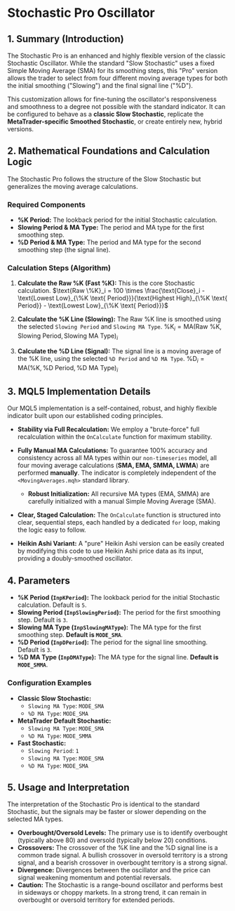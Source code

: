 # Stochastic Pro Oscillator

## 1. Summary (Introduction)

The Stochastic Pro is an enhanced and highly flexible version of the classic Stochastic Oscillator. While the standard "Slow Stochastic" uses a fixed Simple Moving Average (SMA) for its smoothing steps, this "Pro" version allows the trader to select from four different moving average types for both the initial smoothing ("Slowing") and the final signal line ("%D").

This customization allows for fine-tuning the oscillator's responsiveness and smoothness to a degree not possible with the standard indicator. It can be configured to behave as a **classic Slow Stochastic**, replicate the **MetaTrader-specific Smoothed Stochastic**, or create entirely new, hybrid versions.

## 2. Mathematical Foundations and Calculation Logic

The Stochastic Pro follows the structure of the Slow Stochastic but generalizes the moving average calculations.

### Required Components

- **%K Period:** The lookback period for the initial Stochastic calculation.
- **Slowing Period & MA Type:** The period and MA type for the first smoothing step.
- **%D Period & MA Type:** The period and MA type for the second smoothing step (the signal line).

### Calculation Steps (Algorithm)

1. **Calculate the Raw %K (Fast %K):** This is the core Stochastic calculation.
   $\text{Raw \%K}_i = 100 \times \frac{\text{Close}_i - \text{Lowest Low}_{\%K \text{ Period}}}{\text{Highest High}_{\%K \text{ Period}} - \text{Lowest Low}_{\%K \text{ Period}}}$

2. **Calculate the %K Line (Slowing):** The Raw %K line is smoothed using the selected `Slowing Period` and `Slowing MA Type`.
   $\text{\%K}_i = \text{MA}(\text{Raw \%K}, \text{Slowing Period}, \text{Slowing MA Type})_i$

3. **Calculate the %D Line (Signal):** The signal line is a moving average of the %K line, using the selected `%D Period` and `%D MA Type`.
   $\text{\%D}_i = \text{MA}(\text{\%K}, \text{\%D Period}, \text{\%D MA Type})_i$

## 3. MQL5 Implementation Details

Our MQL5 implementation is a self-contained, robust, and highly flexible indicator built upon our established coding principles.

- **Stability via Full Recalculation:** We employ a "brute-force" full recalculation within the `OnCalculate` function for maximum stability.

- **Fully Manual MA Calculations:** To guarantee 100% accuracy and consistency across all MA types within our `non-timeseries` model, all four moving average calculations (**SMA, EMA, SMMA, LWMA**) are performed **manually**. The indicator is completely independent of the `<MovingAverages.mqh>` standard library.

  - **Robust Initialization:** All recursive MA types (EMA, SMMA) are carefully initialized with a manual Simple Moving Average (SMA).

- **Clear, Staged Calculation:** The `OnCalculate` function is structured into clear, sequential steps, each handled by a dedicated `for` loop, making the logic easy to follow.

- **Heikin Ashi Variant:** A "pure" Heikin Ashi version can be easily created by modifying this code to use Heikin Ashi price data as its input, providing a doubly-smoothed oscillator.

## 4. Parameters

- **%K Period (`InpKPeriod`):** The lookback period for the initial Stochastic calculation. Default is `5`.
- **Slowing Period (`InpSlowingPeriod`):** The period for the first smoothing step. Default is `3`.
- **Slowing MA Type (`InpSlowingMAType`):** The MA type for the first smoothing step. **Default is `MODE_SMA`**.
- **%D Period (`InpDPeriod`):** The period for the signal line smoothing. Default is `3`.
- **%D MA Type (`InpDMAType`):** The MA type for the signal line. **Default is `MODE_SMMA`**.

### Configuration Examples

- **Classic Slow Stochastic:**
  - `Slowing MA Type`: `MODE_SMA`
  - `%D MA Type`: `MODE_SMA`
- **MetaTrader Default Stochastic:**
  - `Slowing MA Type`: `MODE_SMA`
  - `%D MA Type`: `MODE_SMMA`
- **Fast Stochastic:**
  - `Slowing Period`: `1`
  - `Slowing MA Type`: `MODE_SMA`
  - `%D MA Type`: `MODE_SMA`

## 5. Usage and Interpretation

The interpretation of the Stochastic Pro is identical to the standard Stochastic, but the signals may be faster or slower depending on the selected MA types.

- **Overbought/Oversold Levels:** The primary use is to identify overbought (typically above 80) and oversold (typically below 20) conditions.
- **Crossovers:** The crossover of the %K line and the %D signal line is a common trade signal. A bullish crossover in oversold territory is a strong signal, and a bearish crossover in overbought territory is a strong signal.
- **Divergence:** Divergences between the oscillator and the price can signal weakening momentum and potential reversals.
- **Caution:** The Stochastic is a range-bound oscillator and performs best in sideways or choppy markets. In a strong trend, it can remain in overbought or oversold territory for extended periods.
